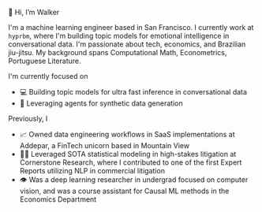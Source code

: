 👋 Hi, I’m Walker

I'm a machine learning engineer based in San Francisco. I currently work at `hyprbm`, where I'm building topic models for emotional intelligence in conversational data. I'm passionate about tech, economics, and Brazilian jiu-jitsu. My background spans Computational Math, Econometrics, Portuguese Literature.

I'm currently focused on
- 💻 Building topic models for ultra fast inference in conversational data
- 🤖 Leveraging agents for synthetic data generation
  
Previously, I
- 📈 Owned data engineering workflows in SaaS implementations at Addepar, a FinTech unicorn based in Mountain View
- 👨‍⚖️ Leveraged SOTA statistical modeling in high-stakes litigation at Cornerstone Research, where I contributed to one of the first Expert Reports utilizing NLP in commercial litigation
- 👁️ Was a deep learning researcher in undergrad focused on computer vision, and was a course assistant for Causal ML methods in the Economics Department

<!---
walkerhughes/walkerhughes is a ✨ special ✨ repository because its `README.md` (this file) appears on your GitHub profile.
You can click the Preview link to take a look at your changes.
--->
